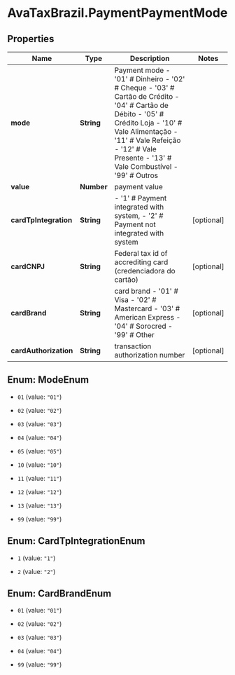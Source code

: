 # AvaTaxBrazil.PaymentPaymentMode

## Properties
Name | Type | Description | Notes
------------ | ------------- | ------------- | -------------
**mode** | **String** | Payment mode - &#39;01&#39; # Dinheiro - &#39;02&#39; # Cheque - &#39;03&#39; # Cartão de Crédito - &#39;04&#39; # Cartão de Débito - &#39;05&#39; # Crédito Loja - &#39;10&#39; # Vale Alimentação - &#39;11&#39; # Vale Refeição - &#39;12&#39; # Vale Presente - &#39;13&#39; # Vale Combustível - &#39;99&#39; # Outros  | 
**value** | **Number** | payment value | 
**cardTpIntegration** | **String** | - &#39;1&#39; # Payment integrated with system, - &#39;2&#39; # Payment not integrated with system  | [optional] 
**cardCNPJ** | **String** | Federal tax id of accrediting card (credenciadora do cartão) | [optional] 
**cardBrand** | **String** | card brand - &#39;01&#39; # Visa - &#39;02&#39; # Mastercard - &#39;03&#39; # American Express - &#39;04&#39; # Sorocred - &#39;99&#39; # Other  | [optional] 
**cardAuthorization** | **String** | transaction authorization number | [optional] 


<a name="ModeEnum"></a>
## Enum: ModeEnum


* `01` (value: `"01"`)

* `02` (value: `"02"`)

* `03` (value: `"03"`)

* `04` (value: `"04"`)

* `05` (value: `"05"`)

* `10` (value: `"10"`)

* `11` (value: `"11"`)

* `12` (value: `"12"`)

* `13` (value: `"13"`)

* `99` (value: `"99"`)




<a name="CardTpIntegrationEnum"></a>
## Enum: CardTpIntegrationEnum


* `1` (value: `"1"`)

* `2` (value: `"2"`)




<a name="CardBrandEnum"></a>
## Enum: CardBrandEnum


* `01` (value: `"01"`)

* `02` (value: `"02"`)

* `03` (value: `"03"`)

* `04` (value: `"04"`)

* `99` (value: `"99"`)





